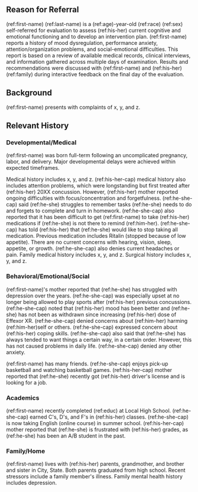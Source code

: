## Reason for Referral

(ref:first-name) (ref:last-name) is a (ref:age)-year-old (ref:race) (ref:sex) self-referred for evaluation to assess (ref:his-her) current cognitive and emotional functioning and to develop an intervention plan.
(ref:first-name) reports a history of mood dysregulation, performance anxiety, attention/organization problems, and social-emotional difficulties.
This report is based on a review of available medical records, clinical interviews, and information gathered across multiple days of examination.
Results and recommendations were discussed with (ref:first-name) and (ref:his-her) (ref:family) during interactive feedback on the final day of the evaluation.

## Background

(ref:first-name) presents with complaints of x, y, and z.

## Relevant History

### Developmental/Medical

(ref:first-name) was born full-term following an uncomplicated pregnancy, labor, and delivery. Major developmental delays were achieved within expected timeframes.

Medical history includes x, y, and z.
(ref:his-her-cap) medical history also includes attention problems, which were longstanding but first treated after (ref:his-her) 20XX concussion.
However, (ref:his-her) mother reported ongoing difficulties with focus/concentration and forgetfulness.
(ref:he-she-cap) said (ref:he-she) struggles to remember tasks (ref:he-she) needs to do and forgets to complete and turn in homework.
(ref:he-she-cap) also reported that it has been difficult to get (ref:first-name) to take (ref:his-her) medications if (ref:he-she) is not there to remind (ref:him-her).
(ref:he-she-cap) has told (ref:his-her) that (ref:he-she) would like to stop taking all medication.
Previous medication includes Ritalin (stopped because of low appetite).
There are no current concerns with hearing, vision, sleep, appetite, or growth.
(ref:he-she-cap) also denies current headaches or pain.
Family medical history includes x, y, and z.
Surgical history includes x, y, and z.

### Behavioral/Emotional/Social

(ref:first-name)'s mother reported that (ref:he-she) has struggled with depression over the years.
(ref:he-she-cap) was especially upset at no longer being allowed to play sports after (ref:his-her) previous concussions.
(ref:he-she-cap) noted that (ref:his-her) mood has been better and (ref:he-she) has not been as withdrawn since increasing (ref:his-her) dose of Effexor XR.
(ref:he-she-cap) denied concerns about (ref:him-her) harming (ref:him-her)self or others.
(ref:he-she-cap) expressed concern about (ref:his-her) coping skills.
(ref:he-she-cap) also said that (ref:he-she) has always tended to want things a certain way, in a certain order.
However, this has not caused problems in daily life.
(ref:he-she-cap) denied any other anxiety.

(ref:first-name) has many friends.
(ref:he-she-cap) enjoys pick-up basketball and watching basketball games.
(ref:his-her-cap) mother reported that (ref:he-she) recently got (ref:his-her) driver's license and is looking for a job.

### Academics

(ref:first-name) recently completed (ref:educ) at Local High School.
(ref:he-she-cap) earned C's, D's, and F's in (ref:his-her) classes.
(ref:he-she-cap) is now taking English (online course) in summer school.
(ref:his-her-cap) mother reported that (ref:he-she) is frustrated with (ref:his-her) grades, as (ref:he-she) has been an A/B student in the past.

### Family/Home

(ref:first-name) lives with (ref:his-her) parents, grandmother, and brother and sister in City, State.
Both parents graduated from high school.
Recent stressors include a family member's illness.
Family mental health history includes depression.
